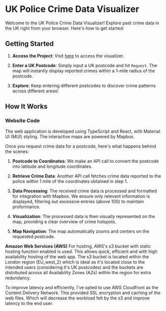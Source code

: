 # UK Police Crime Data Visualizer

Welcome to the UK Police Crime Data Visualizer! Explore past crime data in the UK right from your browser. Here's how to get started:

## Getting Started

1. **Access the Project**: Visit [here](https://d29650oo6jvc4g.cloudfront.net/) to access the visualizer.
   
2. **Enter a UK Postcode**: Simply input a UK postcode and hit `Request`. The map will instantly display reported crimes within a 1-mile radius of the postcode.

3. **Explore**: Keep entering different postcodes to discover crime patterns across different areas!

## How It Works

### Website Code

The web application is developed using TypeScript and React, with Material UI (MUI) styling. The interactive maps are powered by Mapbox.

Once you request crime data for a postcode, here's what happens behind the scenes:

1. **Postcode to Coordinates**: We make an API call to convert the postcode into latitude and longitude coordinates.

2. **Retrieve Crime Data**: Another API call fetches crime data reported to the police within 1 mile of the coordinates obtained in step 1.

3. **Data Processing**: The received crime data is processed and formatted for integration with Mapbox. We ensure only relevant information is displayed, filtering out excessive entries (above 100) to maintain proformance.

4. **Visualization**: The processed data is then visually represented on the map, providing a clear overview of crime hotspots.

5. **Map Navigation**: The map automatically zooms and centers on the requested postcode.

**Amazon Web Services (AWS)**
For hosting, AWS's s3 bucket with static hosting function enabled is used. This allows quick, efficient and with high availability hosting of the web app. The s3 bucket is located within the London region (EU_west_2) which is ideal as it's located close to the intended users (considering it's UK postcodes) and the buckets are distributed across all Availability Zones (AZs) within the region for extra redundancy. 

To improve latency and efficiently, I've opted to use AWS Cloudfront as the Content Delivery Network. This provided SSL encryption and caching of the web files. Which will decrease the workload felt by the s3 and improve latency to the end user.
